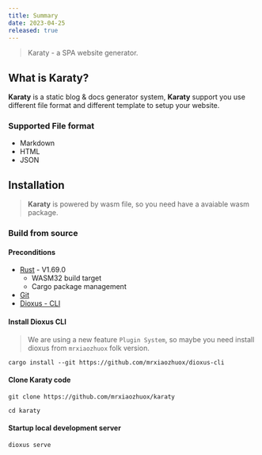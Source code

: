 ```yaml
---
title: Summary
date: 2023-04-25
released: true
---
```


> Karaty - a SPA website generator.

## What is Karaty?

**Karaty** is a static blog & docs generator system, **Karaty** support you use different file format and different template to setup your website.



### Supported File format

- Markdown
- HTML
- JSON



## Installation

> **Karaty** is powered by wasm file, so you need have a avaiable wasm package.

### Build from source

#### Preconditions

- [Rust](https://rust-lang.org) - V1.69.0
  - WASM32 build target
  - Cargo package management
- [Git](http://git-scm.com/)
- [Dioxus - CLI](https://dioxuslabs.com/)

#### Install Dioxus CLI

> We are using a new feature `Plugin System`, so maybe you need install dioxus from `mrxiaozhuox` folk version.

```shell
cargo install --git https://github.com/mrxiaozhuox/dioxus-cli
```



#### Clone Karaty code

```shell
git clone https://github.com/mrxiaozhuox/karaty

cd karaty
```



#### Startup local development server

```shell
dioxus serve
```

